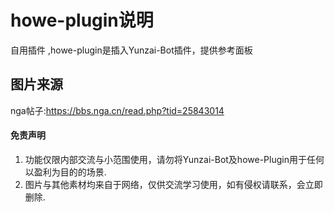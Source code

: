 # howe-plugin说明

自用插件 ,howe-plugin是插入Yunzai-Bot插件，提供参考面板

## 图片来源

nga帖子:https://bbs.nga.cn/read.php?tid=25843014



#### 免责声明
1. 功能仅限内部交流与小范围使用，请勿将Yunzai-Bot及howe-Plugin用于任何以盈利为目的的场景.
2. 图片与其他素材均来自于网络，仅供交流学习使用，如有侵权请联系，会立即删除.

